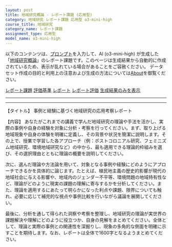 ```yaml
---
layout: post
title: 地域研究概論 - レポート課題 (応用型)
category: 地域研究 レポート課題 応用型 o3-mini-high
course_title: 地域研究
category_name: レポート課題
assignment_type: 応用型
model_name: o3-mini-high
---
```


以下のコンテンツは、[プロンプト](https://github.com/takedatoshiyuki/synthetic_assignments/tree/main/generated/地域研究/o3-mini-high/prompt_レポート課題-応用型.md)を入力して、AI (o3-mini-high) が生成した「[地域研究概論](/contents/地域研究/)」のレポート課題です。このページは生成結果から自動的に作成されているため、表示が乱れている場合があることをご容赦ください。
データセット作成の目的と利用上の注意および生成の方法については[About](/About)を御覧ください。

[レポート課題](../レポート課題-応用型)
[評価基準](../評価基準-応用型)
[レポート](../レポート-応用型)
[レポート評価](../レポート評価-応用型)
[生成結果のみを表示](https://github.com/takedatoshiyuki/synthetic_assignments/tree/main/generated/地域研究/o3-mini-high/レポート課題-応用型.md)
  

***
***
  
【タイトル】
事例と経験に基づく地域研究の応用考察レポート

【内容】
あなたがこれまでの講義で学んだ地域研究の理論や手法を活かし、実際の事例や自身の経験を対象に分析・考察を行ってください。まず、取り上げる地域現象や自身の体験を明確に定義し、その背景や状況を簡潔に説明します。その上で、授業で学習した各アプローチ（例：ポストコロニアル研究、フェミニズム地域研究、環境地域研究など）の中から、最も適用できる理論的枠組みを選び、その選択理由とともに理論の概要を説明してください。

次に、選んだ理論や方法論を用いて、対象となる事例や経験にどのようにアプローチできるかを具体的に論じます。たとえば、植民地主義の歴史的影響が現代の地域社会に与える影響や、地域内のジェンダー不平等、環境問題の地域特有性など、理論がどのように現実の課題の理解に寄与するかを分析してください。また、理論を適用するにあたって明らかになった利点や課題、限界についても触れ、必要に応じて補完的な視点や事例比較を行いながら議論を展開してください。

最後に、分析を通して得られた洞察や考察を整理し、地域研究の理論が実世界の課題解決や理解にどのように役立つか、自身の見解をまとめてください。全体として、理論と実際の事例との関連性を深掘りし、現象の多角的な側面を明確に示すことを期待します。なお、レポートは全体で1600字となるようまとめてください。
